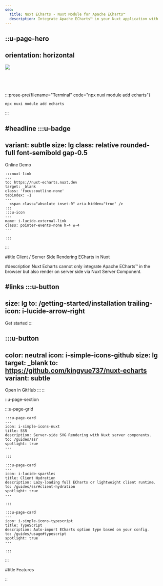 ```yaml
---
seo:
  title: Nuxt ECharts - Nuxt Module for Apache ECharts™
  description: Integrate Apache ECharts™ in your Nuxt application with both client-side and server-side Rendering.
---
```


::u-page-hero
---
orientation: horizontal
---
  <div>
  <img src="/echarts-liquid-fill.svg" class="mx-auto mt-12" style="margin-bottom: 60px" />
  

  :::prose-pre{filename="Terminal" code="npx nuxi module add echarts"}
  ```bash
  npx nuxi module add echarts
  ```
  :::
  </div>

#headline
  :::u-badge
  ---
  variant: subtle
  size: lg
  class: relative rounded-full font-semibold gap-0.5
  ---
  Online Demo

    :::nuxt-link
    ---
    to: https://nuxt-echarts.nuxt.dev
    target: _blank
    class: 'focus:outline-none'
    tabindex: -1
    ---
      <span class="absolute inset-0" aria-hidden="true" />
    :::
    :::u-icon
    ---
    name: i-lucide-external-link
    class: pointer-events-none h-4 w-4
    ---

    :::
  :::

#title
Client / Server Side Rendering <span class="text-(--ui-primary)">ECharts in Nuxt</span>

#description
Nuxt Echarts cannot only integrate Apache ECharts™ in the browser but also render on server side via Nuxt Server Component.

#links
  :::u-button
  ---
  size: lg
  to: /getting-started/installation
  trailing-icon: i-lucide-arrow-right
  ---
  Get started
  :::

  :::u-button
  ---
  color: neutral
  icon: i-simple-icons-github
  size: lg
  target: _blank
  to: https://github.com/kingyue737/nuxt-echarts
  variant: subtle
  ---
  Open in GitHub
  :::
::

::u-page-section

  :::u-page-grid

    :::u-page-card
    ---
    icon: i-simple-icons-nuxt
    title: SSR
    description: Server-side SVG Rendering with Nuxt server components.
    to: /guides/ssr
    spotlight: true
    ---

    :::

    :::u-page-card
    ---
    icon: i-lucide-sparkles
    title: Client Hydration
    description: Lazy-loading full ECharts or lightweight client runtime.
    to: /guides/ssr#client-hydration
    spotlight: true
    ---

    :::

    :::u-page-card
    ---
    icon: i-simple-icons-typescript
    title: TypeScript
    description: Auto-import ECharts option type based on your config.
    to: /guides/usage#typescript
    spotlight: true
    ---

    :::

  :::

#title
Features

::
